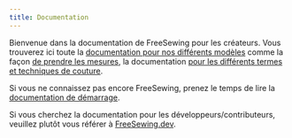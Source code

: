 ```yaml
---
title: Documentation
---
```


Bienvenue dans la documentation de FreeSewing pour les créateurs. Vous trouverez ici toute la [documentation pour nos différents modèles](/docs/designs) comme la façon [de prendre les mesures](/docs/measurements/), la documentation [pour les différents termes et techniques de couture](/docs/sewing/).

Si vous ne connaissez pas encore FreeSewing, prenez le temps de lire la [ documentation de démarrage](/fr/docs/about/guide/).

<ReadMore recurse />

<Tip>

Si vous cherchez
la documentation pour les développeurs/contributeurs, veuillez plutôt vous référer à
[FreeSewing.dev](https://freesewing.dev/).

</Tip>

